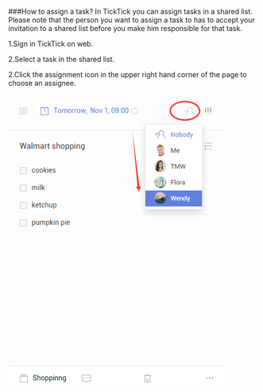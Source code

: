 ###How to assign a task?
In TickTick you can assign tasks in a shared list. Please note that the person you want to assign a task to has to accept your invitation to a shared list before you make him responsible for that task.

1.Sign in TickTick on web.

2.Select a task in the shared list.

2.Click the assignment icon in the upper right hand corner of the page to choose an assignee.

![](assign.png)

